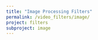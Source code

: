 ```yaml
---
title: "Image Processing Filters"
permalink: /video_filters/image/
project: filters
subproject: image
---
```

